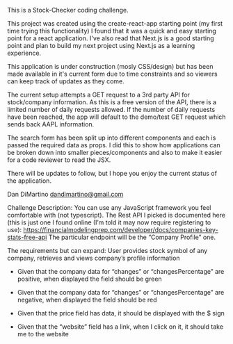 This is a Stock-Checker coding challenge.

This project was created using the create-react-app starting point (my first time trying this functionality)
I found that it was a quick and easy starting point for a react application. I've also read that Next.js is a good starting point
and plan to build my next project using Next.js as a learning experience.

This application is under construction (mosly CSS/design) but has been made available in it's current form due to time constraints and so viewers can keep track of updates as they come.

The current setup attempts a GET request to a 3rd party API for stock/company information. As this is a free version of the API, there is a limited number of daily requests allowed.
If the number of daily requests have been reached, the app will default to the demo/test GET request which sends back AAPL information.

The search form has been split up into different components and each is passed the required data as props. I did this to show how applications can be broken down into smaller pieces/components and also to make it easier for a code reviewer to read the JSX.

There will be updates to follow, but I hope you enjoy the current status of the application.

Dan DiMartino
dandimartino@gmail.com


Challenge Description:
You can use any JavaScript framework you feel comfortable with (not typescript).
The Rest API I picked is documented here (this is just one I found online (I’m told it may now require registering to use): https://financialmodelingprep.com/developer/docs/companies-key-stats-free-api
The particular endpoint will be the “Company Profile” one.

The requirements but can expand:
User provides stock symbol of any company, retrieves and views company’s profile information

- Given that the company data for “changes” or “changesPercentage” are positive, when displayed the field should be green

- Given that the company data for “changes” or “changesPercentage” are negative, when displayed the field should be red

- Given that the price field has data, it should be displayed with the $ sign

- Given that the “website” field has a link, when I click on it, it should take me to the website